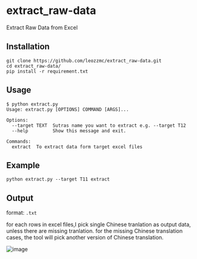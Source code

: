 # extract_raw-data
Extract Raw Data from Excel

## Installation
```
git clone https://github.com/leozzmc/extract_raw-data.git
cd extract_raw-data/
pip install -r requirement.txt
```

## Usage

```
$ python extract.py 
Usage: extract.py [OPTIONS] COMMAND [ARGS]...

Options:
  --target TEXT  Sutras name you want to extract e.g. --target T12
  --help         Show this message and exit.

Commands:
  extract  To extract data form target excel files
```

## Example


```
python extract.py --target T11 extract
```


## Output

format: `.txt`


for each rows in excel files,I pick single Chinese tranlation as output data, unless there are missing tranlation.
for the missing Chinese translation cases, the tool will pick another version of Chinese translation.

![image](https://user-images.githubusercontent.com/30616512/184844195-94e46607-509b-4161-a19f-d9e908ae3f08.png)
